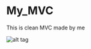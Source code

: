 # My_MVC
This is clean MVC made by me

![alt tag](https://cloud.githubusercontent.com/assets/10539665/16158958/acd0ef26-34c8-11e6-999f-8e72dfd704ad.jpg)
